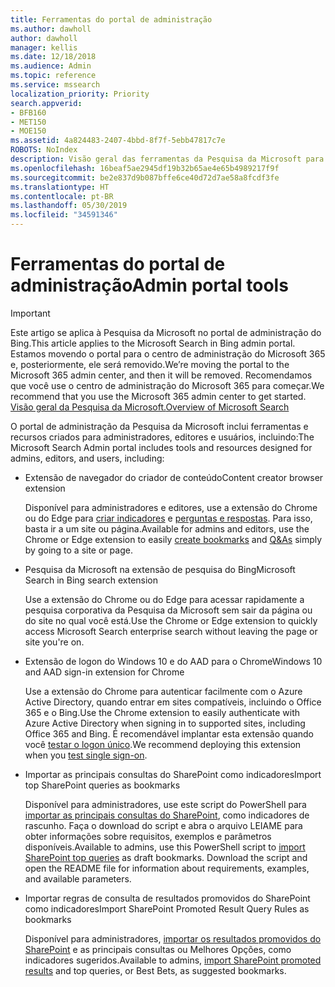 ```yaml
---
title: Ferramentas do portal de administração
ms.author: dawholl
author: dawholl
manager: kellis
ms.date: 12/18/2018
ms.audience: Admin
ms.topic: reference
ms.service: mssearch
localization_priority: Priority
search.appverid:
- BFB160
- MET150
- MOE150
ms.assetid: 4a824483-2407-4bbd-8f7f-5ebb47817c7e
ROBOTS: NoIndex
description: Visão geral das ferramentas da Pesquisa da Microsoft para criar e importar resultados, entrar automaticamente e pesquisar em qualquer lugar
ms.openlocfilehash: 16beaf5ae2945df19b32b65ae4e65b4989217f9f
ms.sourcegitcommit: be2e837d9b087bffe6ce40d72d7ae58a8fcdf3fe
ms.translationtype: HT
ms.contentlocale: pt-BR
ms.lasthandoff: 05/30/2019
ms.locfileid: "34591346"
---
```

# <a name="admin-portal-tools"></a><span data-ttu-id="daa43-103">Ferramentas do portal de administração</span><span class="sxs-lookup"><span data-stu-id="daa43-103">Admin portal tools</span></span>

> [!IMPORTANT]
> <span data-ttu-id="daa43-104">Este artigo se aplica à Pesquisa da Microsoft no portal de administração do Bing.</span><span class="sxs-lookup"><span data-stu-id="daa43-104">This article applies to the Microsoft Search in Bing admin portal.</span></span> <span data-ttu-id="daa43-105">Estamos movendo o portal para o centro de administração do Microsoft 365 e, posteriormente, ele será removido.</span><span class="sxs-lookup"><span data-stu-id="daa43-105">We’re moving the portal to the Microsoft 365 admin center, and then it will be removed.</span></span> <span data-ttu-id="daa43-106">Recomendamos que você use o centro de administração do Microsoft 365 para começar.</span><span class="sxs-lookup"><span data-stu-id="daa43-106">We recommend that you use the Microsoft 365 admin center to get started.</span></span> [<span data-ttu-id="daa43-107">Visão geral da Pesquisa da Microsoft.</span><span class="sxs-lookup"><span data-stu-id="daa43-107">Overview of Microsoft Search</span></span>](overview-microsoft-search.md)
    
<span data-ttu-id="daa43-108">O portal de administração da Pesquisa da Microsoft inclui ferramentas e recursos criados para administradores, editores e usuários, incluindo:</span><span class="sxs-lookup"><span data-stu-id="daa43-108">The Microsoft Search Admin portal includes tools and resources designed for admins, editors, and users, including:</span></span>
  
- <span data-ttu-id="daa43-109">Extensão de navegador do criador de conteúdo</span><span class="sxs-lookup"><span data-stu-id="daa43-109">Content creator browser extension</span></span>
    
    <span data-ttu-id="daa43-110">Disponível para administradores e editores, use a extensão do Chrome ou do Edge para [criar indicadores](create-bookmarks.md) e [perguntas e respostas](create-qas.md). Para isso, basta ir a um site ou página.</span><span class="sxs-lookup"><span data-stu-id="daa43-110">Available for admins and editors, use the Chrome or Edge extension to easily [create bookmarks](create-bookmarks.md) and [Q&As](create-qas.md) simply by going to a site or page.</span></span> 
    
- <span data-ttu-id="daa43-111">Pesquisa da Microsoft na extensão de pesquisa do Bing</span><span class="sxs-lookup"><span data-stu-id="daa43-111">Microsoft Search in Bing search extension</span></span>
    
    <span data-ttu-id="daa43-112">Use a extensão do Chrome ou do Edge para acessar rapidamente a pesquisa corporativa da Pesquisa da Microsoft sem sair da página ou do site no qual você está.</span><span class="sxs-lookup"><span data-stu-id="daa43-112">Use the Chrome or Edge extension to quickly access Microsoft Search enterprise search without leaving the page or site you're on.</span></span>
    
- <span data-ttu-id="daa43-113">Extensão de logon do Windows 10 e do AAD para o Chrome</span><span class="sxs-lookup"><span data-stu-id="daa43-113">Windows 10 and AAD sign-in extension for Chrome</span></span>
    
    <span data-ttu-id="daa43-114">Use a extensão do Chrome para autenticar facilmente com o Azure Active Directory, quando entrar em sites compatíveis, incluindo o Office 365 e o Bing.</span><span class="sxs-lookup"><span data-stu-id="daa43-114">Use the Chrome extension to easily authenticate with Azure Active Directory when signing in to supported sites, including Office 365 and Bing.</span></span> <span data-ttu-id="daa43-115">É recomendável implantar esta extensão quando você [testar o logon único](test-single-sign-on.md).</span><span class="sxs-lookup"><span data-stu-id="daa43-115">We recommend deploying this extension when you [test single sign-on](test-single-sign-on.md).</span></span>
    
- <span data-ttu-id="daa43-116">Importar as principais consultas do SharePoint como indicadores</span><span class="sxs-lookup"><span data-stu-id="daa43-116">Import top SharePoint queries as bookmarks</span></span>
    
    <span data-ttu-id="daa43-p103">Disponível para administradores, use este script do PowerShell para [importar as principais consultas do SharePoint](import-sharepoint-promoted-results-and-top-queries.md), como indicadores de rascunho. Faça o download do script e abra o arquivo LEIAME para obter informações sobre requisitos, exemplos e parâmetros disponíveis.</span><span class="sxs-lookup"><span data-stu-id="daa43-p103">Available to admins, use this PowerShell script to [import SharePoint top queries](import-sharepoint-promoted-results-and-top-queries.md) as draft bookmarks. Download the script and open the README file for information about requirements, examples, and available parameters.</span></span> 
    
- <span data-ttu-id="daa43-119">Importar regras de consulta de resultados promovidos do SharePoint como indicadores</span><span class="sxs-lookup"><span data-stu-id="daa43-119">Import SharePoint Promoted Result Query Rules as bookmarks</span></span>
    
    <span data-ttu-id="daa43-120">Disponível para administradores, [importar os resultados promovidos do SharePoint](import-sharepoint-promoted-results-and-top-queries.md) e as principais consultas ou Melhores Opções, como indicadores sugeridos.</span><span class="sxs-lookup"><span data-stu-id="daa43-120">Available to admins, [import SharePoint promoted results](import-sharepoint-promoted-results-and-top-queries.md) and top queries, or Best Bets, as suggested bookmarks.</span></span> 

  

